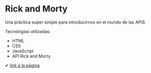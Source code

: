 # Rick and Morty

Una práctica super simple para introducirnos en el mundo de las APIS.

Tecnologías utilizadas:

- HTML
- CSS
- JavaScript
- API Rick and Morty

✔ [link a la página](https://sofiabernabeicejas.github.io/API-Rick-and-Morty/)
